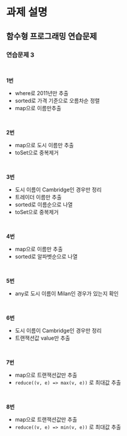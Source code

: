 # 과제 설명

## 함수형 프로그래밍 연습문제

### 연습문제 3

<br>

**1번**

- where로 2011년만 추출
- sorted로 가격 기준으로 오름차순 정렬
- map으로 이름만추출

<br>

**2번**

- map으로 도시 이름만 추출
- toSet으로 중복제거

<br>

**3번**

- 도시 이름이 Cambridge인 경우만 정리
- 트레이더 이름만 추출
- sorted로 이름순으로 나열
- toSet으로 중복제거

<br>

**4번**

- map으로 이름만 추출
- sorted로 알파벳순으로 나열

<br>

**5번**

- any로 도시 이름이 Milan인 경우가 있는지 확인

<br>

**6번**

- 도시 이름이 Cambridge인 경우만 정리
- 트랜잭션값 value만 추출

<br>

**7번**

- map으로 트랜잭션값만 추출
- `reduce((v, e) => max(v, e))` 로 최대값 추출

<br>

**8번**

- map으로 트랜잭션값만 추출
- `reduce((v, e) => min(v, e))` 로 최대값 추출